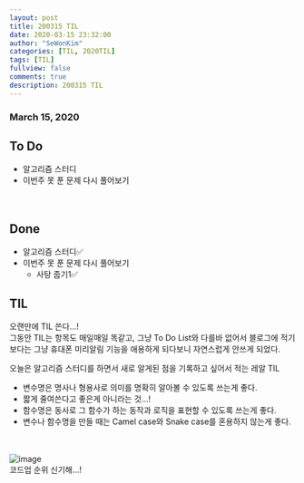 ```yaml
---
layout: post
title: 200315 TIL 
date: 2020-03-15 23:32:00
author: "SeWonKim"
categories: [TIL, 2020TIL]
tags: [TIL]
fullview: false
comments: true
description: 200315 TIL
---
```


### March 15, 2020


## To Do
- 알고리즘 스터디
- 이번주 못 푼 문제 다시 풀어보기

　
## Done
- 알고리즘 스터디✅
- 이번주 못 푼 문제 다시 풀어보기
    - 사탕 줍기1✅
    


## TIL
오랜만에 TIL 쓴다...!      
그동안 TIL는 항목도 매일매일 똑같고, 그냥 To Do List와 다를바 없어서 블로그에 적기보다는 그냥 휴대폰 미리알림 기능을 애용하게 되다보니 자연스럽게 안쓰게 되었다.


오늘은 알고리즘 스터디를 하면서 새로 알게된 점을 기록하고 싶어서 적는 레알 TIL      
- 변수명은 명사나 형용사로 의미를 명확히 알아볼 수 있도록 쓰는게 좋다.
- 짧게 줄여쓴다고 좋은게 아니라는 것...!
- 함수명은 동사로 그 함수가 하는 동작과 로직을 표현할 수 있도록 쓰는게 좋다.
- 변수나 함수명을 만들 때는 Camel case와 Snake case를 혼용하지 않는게 좋다.

　


![image](https://user-images.githubusercontent.com/30452963/76703587-08a20a00-6716-11ea-9fe8-e32f91b11480.png)      
코드업 순위 신기해...!
